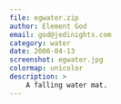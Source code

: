 ```yaml
---
file: egwater.zip
author: Element God
email: god@jedinights.com
category: water
date: 2000-04-13
screenshot: egwater.jpg
colormap: unicolor
description: >
    A falling water mat.
---
```

